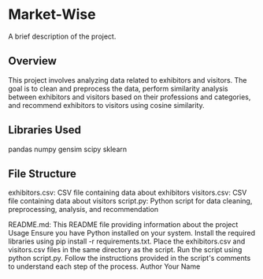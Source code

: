 # Market-Wise
A brief description of the project.

## Overview
This project involves analyzing data related to exhibitors and visitors. The goal is to clean and preprocess the data, perform similarity analysis between exhibitors and visitors based on their professions and categories, and recommend exhibitors to visitors using cosine similarity.

## Libraries Used
pandas
numpy
gensim
scipy
sklearn
## File Structure
exhibitors.csv: CSV file containing data about exhibitors
visitors.csv: CSV file containing data about visitors
script.py: Python script for data cleaning, preprocessing, analysis, and recommendation

README.md: This README file providing information about the project
Usage
Ensure you have Python installed on your system.
Install the required libraries using pip install -r requirements.txt.
Place the exhibitors.csv and visitors.csv files in the same directory as the script.
Run the script using python script.py.
Follow the instructions provided in the script's comments to understand each step of the process.
Author
Your Name
